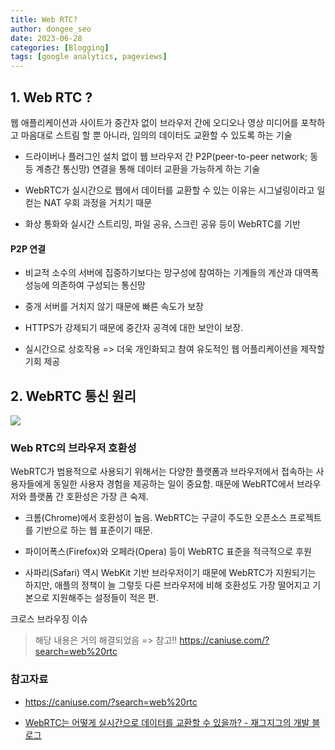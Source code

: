 ```yaml
---
title: Web RTC?
author: dongee_seo
date: 2023-06-28
categories: [Blogging]
tags: [google analytics, pageviews]
---
```


## 1. Web RTC ?

웹 애플리케이션과 사이트가 중간자 없이 브라우저 간에 오디오나 영상 미디어를 포착하고 마음대로 스트림 할 뿐 아니라, 임의의 데이터도 교환할 수 있도록 하는 기술

- 드라이버나 플러그인 설치 없이 웹 브라우저 간 P2P(peer-to-peer network; 동등 계층간 통신망) 연결을 통해 데이터 교환을 가능하게 하는 기술

- WebRTC가 실시간으로 웹에서 데이터를 교환할 수 있는 이유는 시그널링이라고 일컫는 NAT 우회 과정을 거치기 때문

- 화상 통화와 실시간 스트리밍, 파일 공유, 스크린 공유 등이 WebRTC를 기반

#### P2P 연결

- 비교적 소수의 서버에 집중하기보다는 망구성에 참여하는 기계들의 계산과 대역폭 성능에 의존하여 구성되는 통신망

- 중개 서버를 거치지 않기 때문에 빠른 속도가 보장

- HTTPS가 강제되기 때문에 중간자 공격에 대한 보안이 보장.

- 실시간으로 상호작용 => 더욱 개인화되고 참여 유도적인 웹 어플리케이션을 제작할 기회 제공

## 2. WebRTC 통신 원리

![](https://velog.velcdn.com/images/seod0209/post/900631fd-4d52-4e9d-bb5c-5eca12d333b7/image.png)

### Web RTC의 브라우저 호환성

WebRTC가 범용적으로 사용되기 위해서는 다양한 플랫폼과 브라우저에서 접속하는 사용자들에게 동일한 사용자 경험을 제공하는 일이 중요함. 때문에 WebRTC에서 브라우저와 플랫폼 간 호환성은 가장 큰 숙제.

- 크롬(Chrome)에서 호환성이 높음. WebRTC는 구글이 주도한 오픈소스 프로젝트를 기반으로 하는 웹 표준이기 때문.

- 파이어폭스(Firefox)와 오페라(Opera) 등이 WebRTC 표준을 적극적으로 후원

- 사파리(Safari) 역시 WebKit 기반 브라우저이기 때문에 WebRTC가 지원되기는 하지만,
  애플의 정책이 늘 그렇듯 다른 브라우저에 비해 호환성도 가장 떨어지고 기본으로 지원해주는 설정들이 적은 편.

크로스 브라우징 이슈

> 해당 내용은 거의 해결되었음
> => 참고!! https://caniuse.com/?search=web%20rtc

### 참고자료

- https://caniuse.com/?search=web%20rtc

- [WebRTC는 어떻게 실시간으로 데이터를 교환할 수 있을까? - 재그지그의 개발 블로그](https://wormwlrm.github.io/2021/01/24/Introducing-WebRTC.html#stun-turn)
